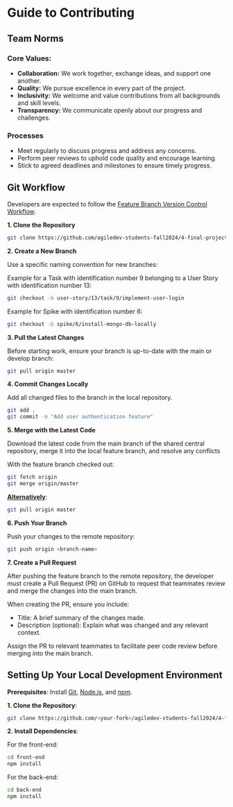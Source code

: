 # Guide to Contributing

## Team Norms

### Core Values:

- **Collaboration:** We work together, exchange ideas, and support one another.
- **Quality:** We pursue excellence in every part of the project.
- **Inclusivity:** We welcome and value contributions from all backgrounds and skill levels.
- **Transparency:** We communicate openly about our progress and challenges.

### Processes

- Meet regularly to discuss progress and address any concerns.
- Perform peer reviews to uphold code quality and encourage learning.
- Stick to agreed deadlines and milestones to ensure timely progress.

## Git Workflow

Developers are expected to follow the [Feature Branch Version Control Workflow](https://knowledge.kitchen/content/courses/agile-development-and-devops/notes/feature-branch-workflow/).

**1. Clone the Repository**

```bash
git clone https://github.com/agiledev-students-fall2024/4-final-project-cyclists.git
```

**2. Create a New Branch** 

Use a specific naming convention for new branches:

Example for a Task with identification number 9 belonging to a User Story with identification number 13:

```bash
git checkout -b user-story/13/task/9/implement-user-login
```

Example for Spike with identification number 6:

```bash
git checkout -b spike/6/install-mongo-db-locally
```

**3. Pull the Latest Changes** 

Before starting work, ensure your branch is up-to-date with the main or develop branch:

```bash
git pull origin master
```

**4. Commit Changes Locally**

Add all changed files to the branch in the local repository.

```bash
git add .
git commit -m "Add user authentication feature"
```

**5. Merge with the Latest Code**

Download the latest code from the main branch of the shared central repository, merge it into the local feature branch, and resolve any conflicts

With the feature branch checked out:

```bash
git fetch origin
git merge origin/master
``` 

[**Alternatively**](https://stackoverflow.com/questions/21756614/difference-between-git-merge-origin-master-and-git-pull):

```bash
git pull origin master
```

**6. Push Your Branch**

Push your changes to the remote repository:

```bash
git push origin <branch-name>
```

**7. Create a Pull Request**

After pushing the feature branch to the remote repository, the developer must create a Pull Request (PR) on GitHub to request that teammates review and merge the changes into the main branch.

When creating the PR, ensure you include:

* Title: A brief summary of the changes made.
* Description (optional): Explain what was changed and any relevant context.

Assign the PR to relevant teammates to facilitate peer code review before merging into the main branch.

## Setting Up Your Local Development Environment

**Prerequisites**: Install [Git](https://git-scm.com/), [Node.js](https://nodejs.org/en), and [npm](https://www.npmjs.com/).

**1. Clone the Repository**:

```bash
git clone https://github.com/<your-fork>/agiledev-students-fall2024/4-final-project-cyclists.git
```

**2. Install Dependencies**:

For the front-end:

```bash
cd front-end
npm install
```

For the back-end:

```bash
cd back-end
npm install
```
